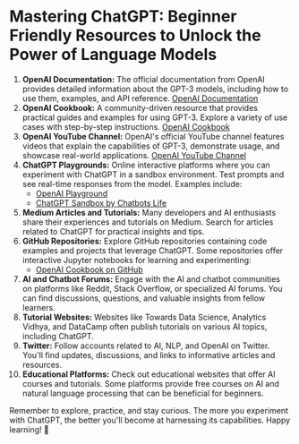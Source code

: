# Mastering ChatGPT: Beginner Friendly Resources to Unlock the Power of Language Models

1. **OpenAI Documentation:** The official documentation from OpenAI provides detailed information about the GPT-3 models, including how to use them, examples, and API reference. [OpenAI Documentation](https://platform.openai.com/docs/)
2. **OpenAI Cookbook:** A community-driven resource that provides practical guides and examples for using GPT-3. Explore a variety of use cases with step-by-step instructions. [OpenAI Cookbook](https://github.com/openai/openai-cookbook)
3. **OpenAI YouTube Channel:** OpenAI's official YouTube channel features videos that explain the capabilities of GPT-3, demonstrate usage, and showcase real-world applications. [OpenAI YouTube Channel](https://www.youtube.com/c/OpenAI)
4. **ChatGPT Playgrounds:** Online interactive platforms where you can experiment with ChatGPT in a sandbox environment. Test prompts and see real-time responses from the model. Examples include:
    - [OpenAI Playground](https://platform.openai.com/playground)
    - [ChatGPT Sandbox by Chatbots Life](https://chatbotslife.com/gpt-3-5-sandbox-lets-play-9d92e5e8b6ec)
5. **Medium Articles and Tutorials:** Many developers and AI enthusiasts share their experiences and tutorials on Medium. Search for articles related to ChatGPT for practical insights and tips.
6. **GitHub Repositories:** Explore GitHub repositories containing code examples and projects that leverage ChatGPT. Some repositories offer interactive Jupyter notebooks for learning and experimenting:
    - [OpenAI Cookbook on GitHub](https://github.com/openai/openai-cookbook)
7. **AI and Chatbot Forums:** Engage with the AI and chatbot communities on platforms like Reddit, Stack Overflow, or specialized AI forums. You can find discussions, questions, and valuable insights from fellow learners.
8. **Tutorial Websites:** Websites like Towards Data Science, Analytics Vidhya, and DataCamp often publish tutorials on various AI topics, including ChatGPT.
9. **Twitter:** Follow accounts related to AI, NLP, and OpenAI on Twitter. You'll find updates, discussions, and links to informative articles and resources.
10. **Educational Platforms:** Check out educational websites that offer AI courses and tutorials. Some platforms provide free courses on AI and natural language processing that can be beneficial for beginners.

Remember to explore, practice, and stay curious. The more you experiment with ChatGPT, the better you'll become at harnessing its capabilities. Happy learning! 🚀

